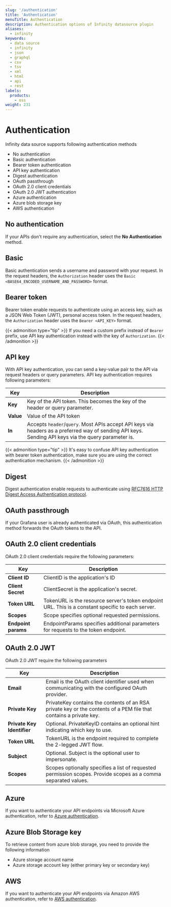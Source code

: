```yaml
---
slug: '/authentication'
title: 'Authentication'
menuTitle: Authentication
description: Authentication options of Infinity datasource plugin
aliases:
  - infinity
keywords:
  - data source
  - infinity
  - json
  - graphql
  - csv
  - tsv
  - xml
  - html
  - api
  - rest
labels:
  products:
    - oss
weight: 231
---
```


# Authentication

Infinity data source supports following authentication methods

- No authentication
- Basic authentication
- Bearer token authentication
- API key authentication
- Digest authentication
- OAuth passthrough
- OAuth 2.0 client credentials
- OAuth 2.0 JWT authentication
- Azure authentication
- Azure blob storage key
- AWS authentication

## No authentication

If your APIs don't require any authentication, select the **No Authentication** method.

## Basic

Basic authentication sends a username and password with your request.
In the request headers, the `Authorization` header uses the `Basic <BASE64_ENCODED_USERNAME_AND_PASSWORD>` format.

## Bearer token

Bearer token enable requests to authenticate using an access key, such as a JSON Web Token (JWT), personal access token.
In the request headers, the `Authorization` header uses the `Bearer <API_KEY>` format.

{{< admonition type="tip" >}}
If you need a custom prefix instead of `Bearer` prefix, use API key authentication instead with the key of `Authorization`.
{{< /admonition >}}

## API key

With API key authentication, you can send a key-value pair to the API via request headers or query parameters.
API key authentication requires following parameters:

| Key       | Description                                                                                                                                          |
| --------- | ---------------------------------------------------------------------------------------------------------------------------------------------------- |
| **Key**   | Key of the API token. This becomes the key of the header or query parameter.                                                                         |
| **Value** | Value of the API token                                                                                                                               |
| **In**    | Accepts `header`/`query`. Most APIs accept API keys via headers as a preferred way of sending API keys. Sending API keys via the query parameter is. |

{{< admonition type="tip" >}}
It's easy to confuse API key authentication with bearer token authentication, make sure you are using the correct authentication mechanism.
{{< /admonition >}}

## Digest

Digest authentication enable requests to authenticate using [RFC7616 HTTP Digest Access Authentication protocol](https://www.rfc-editor.org/rfc/rfc7616.txt).

## OAuth passthrough

If your Grafana user is already authenticated via OAuth, this authentication method forwards the OAuth tokens to the API.

## OAuth 2.0 client credentials

OAuth 2.0 client credentials require the following parameters:

| Key                 | Description                                                                                       |
| ------------------- | ------------------------------------------------------------------------------------------------- |
| **Client ID**       | ClientID is the application's ID                                                                  |
| **Client Secret**   | ClientSecret is the application's secret.                                                         |
| **Token URL**       | TokenURL is the resource server's token endpoint URL. This is a constant specific to each server. |
| **Scopes**          | Scope specifies optional requested permissions.                                                   |
| **Endpoint params** | EndpointParams specifies additional parameters for requests to the token endpoint.                |

## OAuth 2.0 JWT

OAuth 2.0 JWT require the following parameters

| Key                        | Description                                                                                                       |
| -------------------------- | ----------------------------------------------------------------------------------------------------------------- |
| **Email**                  | Email is the OAuth client identifier used when communicating with the configured OAuth provider.                  |
| **Private Key**            | PrivateKey contains the contents of an RSA private key or the contents of a PEM file that contains a private key. |
| **Private Key Identifier** | Optional. PrivateKeyID contains an optional hint indicating which key to use.                                     |
| **Token URL**              | TokenURL is the endpoint required to complete the 2-legged JWT flow.                                              |
| **Subject**                | Optional. Subject is the optional user to impersonate.                                                            |
| **Scopes**                 | Scopes optionally specifies a list of requested permission scopes. Provide scopes as a comma separated values.    |

## Azure

If you want to authenticate your API endpoints via Microsoft Azure authentication, refer to [Azure authentication](/docs/plugins/yesoreyeram-infinity-datasource/latest/examples/azure/).

## Azure Blob Storage key

To retrieve content from azure blob storage, you need to provide the following information

- Azure storage account name
- Azure storage account key (either primary key or secondary key)

## AWS

If you want to authenticate your API endpoints via Amazon AWS authentication, refer to [AWS authentication](/docs/plugins/yesoreyeram-infinity-datasource/latest/examples/aws/).
